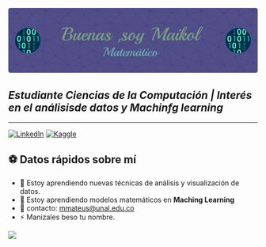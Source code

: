 ![Banner presentación](github-header-image.png)

## *Estudiante Ciencias de la Computación | Interés en el análisisde datos y Machinfg learning*
***
[![LinkedIn](https://img.shields.io/badge/linkedin-%230077B5.svg?style=for-the-badge&logo=linkedin&logoColor=white)](https://www.linkedin.com/in/maikol-mateus-lucuara)
[![Kaggle](https://img.shields.io/badge/Kaggle-035a7d?style=for-the-badge&logo=kaggle&logoColor=white)](https://www.kaggle.com/maikolmateuslucuara)

## ⚽ Datos rápidos sobre mí 

- 🔭 Estoy aprendiendo nuevas técnicas de análisis y visualización de datos.
- 🌱 Estoy aprendiendo modelos matemáticos en **Maching Learning**
- 👯 contacto: mmateus@unal.edu.co
- ⚡ Manizales beso tu nombre.
<img aling= "right" src = "https://media0.giphy.com/media/v1.Y2lkPTc5MGI3NjExYjdheW5tY3Y1aXg4ODVmN3lndG1mcnF3bjVwZzg1cXJ2bG53Znk2YSZlcD12MV9pbnRlcm5hbF9naWZfYnlfaWQmY3Q9cw/QJ8bR5An4VC59FvVcx/giphy.webp" with="20">


